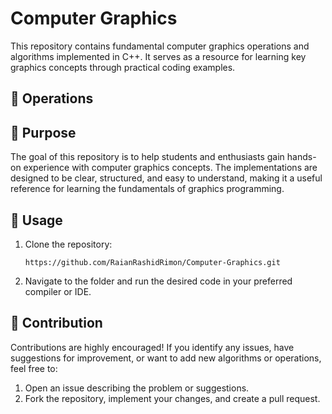 # Computer Graphics
This repository contains fundamental computer graphics operations and algorithms implemented in C++. It serves as a resource for learning key graphics concepts through practical coding examples.
## 📂 Operations
 
## 🎯 Purpose 
The goal of this repository is to help students and enthusiasts gain hands-on experience with computer graphics concepts. The implementations are designed to be clear, structured, and easy to understand, making it a useful reference for learning the fundamentals of graphics programming.
## 🚀 Usage
1. Clone the repository:
   
       https://github.com/RaianRashidRimon/Computer-Graphics.git
   
3. Navigate to the folder and run the desired code in your preferred compiler or IDE.

## 🤝 Contribution
Contributions are highly encouraged! If you identify any issues, have suggestions for improvement, or want to add new algorithms or operations, feel free to:
1. Open an issue describing the problem or suggestions.
2. Fork the repository, implement your changes, and create a pull request. 
